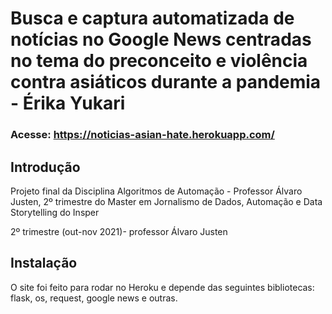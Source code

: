 # Busca e captura automatizada de notícias no Google News centradas no tema do preconceito e violência contra asiáticos durante a pandemia - Érika Yukari 

### Acesse: https://noticias-asian-hate.herokuapp.com/ 

## Introdução 
Projeto final da Disciplina Algoritmos de Automação - Professor Álvaro Justen, 2º trimestre do Master em Jornalismo de Dados, Automação e Data Storytelling do Insper 

2º trimestre (out-nov 2021)-  professor Álvaro Justen 

## Instalação
O site foi feito para rodar no Heroku e depende das seguintes bibliotecas: flask, os, request, google news e outras. 

